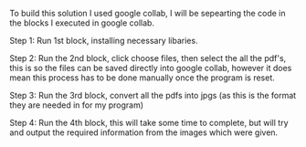 To build this solution I used google collab, I will be sepearting the code in the blocks I executed in google collab.

Step 1:
Run 1st block, installing necessary libaries.

Step 2:
Run the 2nd block, click choose files, then select the all the pdf's, this is so the files can be saved directly into google collab, however
it does mean this process has to be done manually once the program is reset.

Step 3:
Run the 3rd block, convert all the pdfs into jpgs (as this is the format they are needed in for my program)

Step 4:
Run the 4th block, this will take some time to complete, but will try and output the required information from the images which were given.



